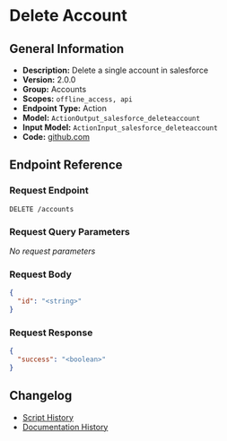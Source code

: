 <!-- BEGIN GENERATED CONTENT -->
# Delete Account

## General Information

- **Description:** Delete a single account in salesforce
- **Version:** 2.0.0
- **Group:** Accounts
- **Scopes:** `offline_access, api`
- **Endpoint Type:** Action
- **Model:** `ActionOutput_salesforce_deleteaccount`
- **Input Model:** `ActionInput_salesforce_deleteaccount`
- **Code:** [github.com](https://github.com/NangoHQ/integration-templates/tree/main/integrations/salesforce/actions/delete-account.ts)


## Endpoint Reference

### Request Endpoint

`DELETE /accounts`

### Request Query Parameters

_No request parameters_

### Request Body

```json
{
  "id": "<string>"
}
```

### Request Response

```json
{
  "success": "<boolean>"
}
```

## Changelog

- [Script History](https://github.com/NangoHQ/integration-templates/commits/main/integrations/salesforce/actions/delete-account.ts)
- [Documentation History](https://github.com/NangoHQ/integration-templates/commits/main/integrations/salesforce/actions/delete-account.md)

<!-- END  GENERATED CONTENT -->

